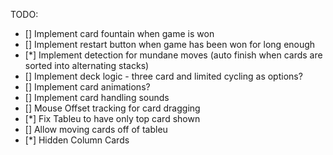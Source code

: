 TODO:
- [] Implement card fountain when game is won
- [] Implement restart button when game has been won for long enough
- [*] Implement detection for mundane moves (auto finish when cards are sorted into alternating stacks)
- [] Implement deck logic - three card and limited cycling as options?
- [] Implement card animations?
- [] Implement card handling sounds
- [] Mouse Offset tracking for card dragging
- [*] Fix Tableu to have only top card shown
- [] Allow moving cards off of tableu
- [*] Hidden Column Cards